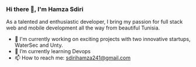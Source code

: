 ### Hi there 👋, I'm Hamza Sdiri

<!--
**hamzasdiri/hamzasdiri** is a ✨ _special_ ✨ repository because its `README.md` (this file) appears on your GitHub profile.

Here are some ideas to get you started:-->
As a talented and enthusiastic developer, I bring my passion for full stack web and mobile development all the way from beautiful Tunisia.
- 🔭 I'm currently working on exciting projects with two innovative startups, WaterSec and Unty. 
- 🌱 I’m currently learning Devops
- 📫 How to reach me: sdirihamza241@gmail.com

